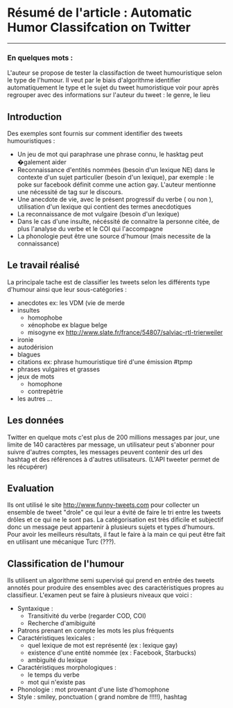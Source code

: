 # Résumé de l'article : Automatic Humor Classifcation on Twitter
---------

### En quelques mots : 
L'auteur se propose de tester la classifaction de tweet humouristique selon le type de l'humour. 
Il veut par le biais d'algorithme identifier automatiquement le type et le sujet du tweet humoristique voir pour après regrouper avec des informations sur l'auteur du tweet : le genre, le lieu


## Introduction
Des exemples sont fournis sur comment identifier des tweets humouristiques :

* Un jeu de mot qui paraphrase une phrase connu, le hasktag peut �galement aider
* Reconnaissance d'entités nommées (besoin d'un lexique NE) dans le contexte d'un sujet particulier (besoin d'un lexique), par exemple : le poke sur facebook définit comme une action gay. L'auteur mentionne une nécessité de tag sur le discours.
* Une anecdote de vie, avec le présent progressif du verbe ( ou non ), utilisation d'un lexique qui contient des termes anecdotiques
* La reconnaissance de mot vulgaire (besoin d'un lexique)
* Dans le cas d'une insulte, nécéssité de connaitre la personne citée, de plus l'analyse du verbe et le COI qui l'accompagne
* La phonologie peut être une source d'humour (mais necessite de la connaissance) 

## Le travail réalisé
La principale tache est de classifier les tweets selon les différents type d'humour ainsi que leur sous-catégories : 

* anecdotes ex: les VDM (vie de merde 
* insultes
	* homophobe
	* xénophobe ex blague belge
	* misogyne ex http://www.slate.fr/france/54807/salviac-rtl-trierweiler 
* ironie
* autodérision 
* blagues
* citations ex: phrase humouristique tiré d'une émission #tpmp 
* phrases vulgaires et grasses
* jeux de mots
	* homophone 
	* contrepètrie
* les autres ...


## Les données
Twitter en quelque mots c'est plus de 200 millions messages par jour, une limite de 140 caractères par message, un utilisateur peut s'abonner pour suivre d'autres comptes, les messages peuvent contenir des url des hashtag et des références à d'autres utilisateurs.
(L'API tweeter permet de les récupérer) 

## Evaluation 
Ils ont utilisé le site http://www.funny-tweets.com pour collecter un ensemble de tweet "drole" ce qui leur a évité de faire le tri entre les tweets drôles et ce qui ne le sont pas.
La catégorisation est très dificile et subjectif donc un message peut appartenir à plusieurs sujets et types d'humours. Pour avoir les meilleurs résultats, il faut le faire à la main ce qui peut être fait en utilisant une mécanique Turc (???). 

## Classification de l'humour
Ils utilisent un algorithme semi supervisé qui prend en entrée des tweets annotés pour produire des ensembles avec des caractéristiques propres au classifieur.
L'examen peut se faire à plusieurs niveaux que voici :
*	Syntaxique : 
	*	Transitivité du verbe (regarder COD, COI)
	*	Recherche d'amibiguité
*	Patrons prenant en compte les mots les plus fréquents
*	Caractéristiques lexicales : 
	*	quel lexique de mot est représenté (ex : lexique gay)
	*	existence d'une entité nommée (ex : Facebook, Starbucks) 
	*	ambiguité du lexique 
*	Caractéristiques morphologiques :
	*	le temps du verbe
	*	mot qui n'existe pas
*	Phonologie : mot provenant d'une liste d'homophone
*	Style : smiley, ponctuation ( grand nombre de !!!!!), hashtag




